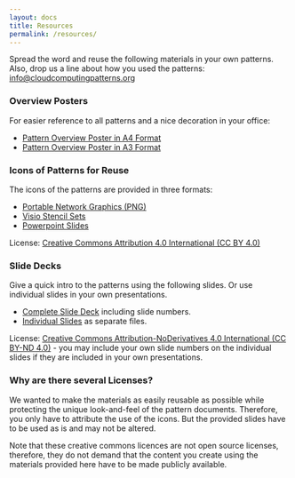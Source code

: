 ```yaml
---
layout: docs
title: Resources
permalink: /resources/
---
```

Spread the word and reuse the following materials in your own patterns. Also, drop us a line about how you used the patterns: <info@cloudcomputingpatterns.org>

### Overview Posters
For easier reference to all patterns and a nice decoration in your office:

- [Pattern Overview Poster in A4 Format](/resources/pattern_overview_A4.pdf)
- [Pattern Overview Poster in A3 Format](/resources/pattern_overview_A3.pdf)

### Icons of Patterns for Reuse
The icons of the patterns are provided in three formats:

- [Portable Network Graphics (PNG)](/resources/icons_png.zip)
- [Visio Stencil Sets](/resources/icons_visio.zip)
- [Powerpoint Slides](/resources/icons_powerpoint.ppt)

License: [Creative Commons Attribution 4.0 International (CC BY 4.0)](http://creativecommons.org/licenses/by/4.0/)

### Slide Decks
Give a quick intro to the patterns using the following slides. Or use individual slides in your own presentations.

- [Complete Slide Deck](slidedeck_complete.pdf) including slide numbers.
- [Individual Slides](slides_individual.zip) as separate files.

License: [Creative Commons Attribution-NoDerivatives 4.0 International (CC BY-ND 4.0)](http://creativecommons.org/licenses/by-nd/4.0/) - you may include your own slide numbers on the individual slides if they are included in your own presentations.

### Why are there several Licenses?
We wanted to make the materials as easily reusable as possible while protecting the unique look-and-feel of the pattern documents. Therefore, you only have to attribute the use of the icons. But the provided slides have to be used as is and may not be altered.

Note that these creative commons licences are not open source licenses, therefore, they do not demand that the content you create using the materials provided here have to be made publicly available.
